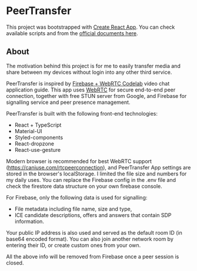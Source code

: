 # PeerTransfer

This project was bootstrapped with [Create React App](https://github.com/facebook/create-react-app). You can check available scripts and from the [official documents here](https://create-react-app.dev/docs/getting-started).

## About

The motivation behind this project is for me to easily transfer media and share between my devices without login into any other third service.

PeerTransfer is inspired by [Firebase + WebRTC Codelab](https://webrtc.org/getting-started/overview) video chat application guide. This app uses [WebRTC](https://webrtc.org/) for secure end-to-end peer connection, together with free STUN server from Google, and Firebase for signalling service and peer presence management.

PeerTransfer is built with the following front-end technologies:

- React + TypeScript
- Material-UI
- Styled-components
- React-dropzone
- React-use-gesture

Modern browser is recommended for best WebRTC support (https://caniuse.com/rtcpeerconnection), and PeerTransfer App settings are stored in the browser's localStorage. I limited the file size and numbers for my daily uses. You can replace the Firebase config in the .env file and check the firestore data structure on your own firebase console.

For Firebase, only the following data is used for signalling:

- File metadata including file name, size and type,
- ICE candidate descriptions, offers and answers that contain SDP information.

Your public IP address is also used and served as the default room ID (in base64 encoded format). You can also join another network room by entering their ID, or create custom ones from your own.

All the above info will be removed from Firebase once a peer session is closed.
